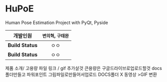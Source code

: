 # HuPoE
Human Pose Estimation Project with PyQt, Pyside

| **개발인원**   |`변의혁`, `구태완`|
| :---: | :---: | 
| **Build Status** | ㅇㅇ |
| **Build Status** | ㅇㅇ |


제품 소개/ 고용량 파일 링크 / gif 추가살것
큰용량은 구글드라이브로업로드할것
docs 폴더만들고 파워포인트 그림파일로만들어서업로드
DOCS폴더 X 동영상 >GIF 변환
